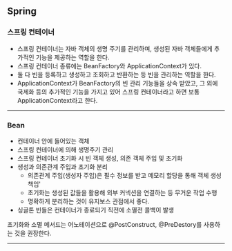 ## Spring

### 스프링 컨테이너

- 스프링 컨테이너는 자바 객체의 생명 주기를 관리하며, 생성된 자바 객체들에게 추가적인 기능을 제공하는 역할을 한다.
- 스프링 컨테이너 종류에는 BeanFactory와 ApplicationContext가 있다.
- 둘 다 빈을 등록하고 생성하고 조회하고 반환하는 등 빈을 관리하는 역할을 한다.
- ApplicationContext가 BeanFactory의 빈 관리 기능들을 상속 받았고, 그 외에 국제화 등의 추가적인 기능을 가지고 있어 스프링 컨테이너라고 하면 보통 ApplicationContext라고 한다.

---

### Bean

- 컨테이너 안에 들어있는 객체
- 스프링 컨테이너에 의해 생명주기 관리
- 스프링 컨테이너 초기화 시 빈 객체 생성, 의존 객체 주입 및 초기화
- 생성과 의존관계 주입과 초기화 분리
	- 의존관계 주입(생성자 주입)은 필수 정보를 받고 메모리 할당을 통해 객체 생성 책임'
	- 초기화는 생성된 값들을 활용해 외부 커넥션을 연결하는 등 무거운 작업 수행
	- 명확하게 분리하는 것이 유지보스 관점에서 좋다.
- 싱글톤 빈들은 컨테이너가 종료되기 직전에 소멸전 콜백이 발생

초기화와 소멸 메서드는 어노테이션으로 @PostConstruct, @PreDestory를 사용하는 것을 권장한다.

---

